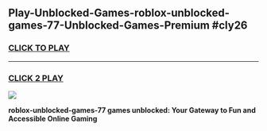 
## Play-Unblocked-Games-roblox-unblocked-games-77-Unblocked-Games-Premium #cly26
<h3>
<a href="https://premium.freeplayer.one?title=roblox-unblocked-games-77&ref=12M">CLICK TO PLAY</a></h3>
<hr>

<h3>
<a href="https://premium.freeplayer.one?title=roblox-unblocked-games-77&ref=12M">CLICK 2 PLAY</a>
  
</h3>

<a href="https://premium.freeplayer.one?title=roblox-unblocked-games-77&ref=12M"><img src="https://clearcache.store/games.png"></a>


**roblox-unblocked-games-77 games unblocked: Your Gateway to Fun and Accessible Online Gaming**
